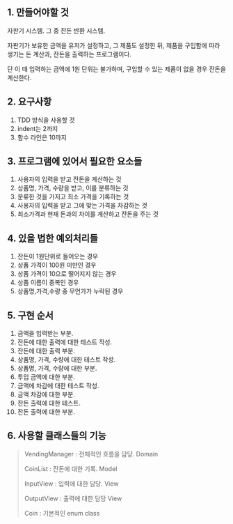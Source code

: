 ## 1. 만들어야할 것

자판기 시스템. 그 중 잔돈 반환 시스템.

자판기가 보유한 금액을 유저가 설정하고, 그 제품도 설정한 뒤, 제품을 구입함에 따라 생기는 돈 계산과, 잔돈을 출력하는 프로그램이다.

단 이 때 입력하는 금액에 1원 단위는 불가하며, 구입할 수 있는 제품이 없을 경우 잔돈을 계산한다.


## 2. 요구사항

1. TDD 방식을 사용할 것
2. indent는 2까지
3. 함수 라인은 10까지

## 3. 프로그램에 있어서 필요한 요소들

1. 사용자의 입력을 받고 잔돈을 계산하는 것
2. 상품명, 가격, 수량을 받고, 이를 분류하는 것
3. 분류한 것을 가지고 최소 가격을 기록하는 것
4. 사용자의 입력을 받고 그에 맞는 가격을 차감하는 것
5. 최소가격과 현재 돈과의 차이를 계산하고 잔돈을 주는 것

## 4. 있을 법한 예외처리들

1. 잔돈이 1원단위로 들어오는 경우
2. 상품 가격이 100원 미만인 경우
3. 상품 가격이 10으로 떨어지지 않는 경우
4. 상품 이름이 중복인 경우
5. 상품명,가격,수량 중 무언가가 누락된 경우


## 5. 구현 순서

1. 금액을 입력받는 부분.
2. 잔돈에 대한 출력에 대한 테스트 작성.
3. 잔돈에 대한 출력 부분.
4. 상품명, 가격, 수량에 대한 테스트 작성.
5. 상품명, 가격, 수량에 대한 부분.
6. 투입 금액에 대한 부분.
7. 금액에 차감에 대한 테스트 작성.
8. 금액 차감에 대한 부분.
9. 잔돈 출력에 대한 테스트.
10. 잔돈 출력에 대한 부분.


## 6. 사용할 클래스들의 기능

> VendingManager : 전체적인 흐름을 담당. Domain<p>
> CoinList : 잔돈에 대한 기록. Model<p>
> InputView : 입력에 대한 담당. View<p>
> OutputView : 출력에 대한 담당 View<p>
> Coin : 기본적인 enum class